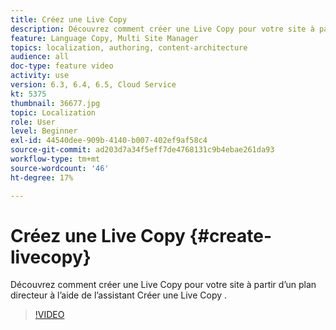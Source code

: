 ```yaml
---
title: Créez une Live Copy
description: Découvrez comment créer une Live Copy pour votre site à partir d’un plan directeur à l’aide de l’assistant Créer une Live Copy .
feature: Language Copy, Multi Site Manager
topics: localization, authoring, content-architecture
audience: all
doc-type: feature video
activity: use
version: 6.3, 6.4, 6.5, Cloud Service
kt: 5375
thumbnail: 36677.jpg
topic: Localization
role: User
level: Beginner
exl-id: 44540dee-909b-4140-b007-402ef9af58c4
source-git-commit: ad203d7a34f5eff7de4768131c9b4ebae261da93
workflow-type: tm+mt
source-wordcount: '46'
ht-degree: 17%

---
```


# Créez une Live Copy {#create-livecopy}

Découvrez comment créer une Live Copy pour votre site à partir d’un plan directeur à l’aide de l’assistant Créer une Live Copy .

>[!VIDEO](https://video.tv.adobe.com/v/36677?quality=12&learn=on)
